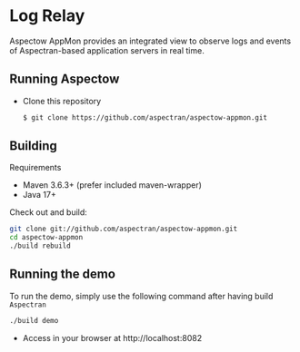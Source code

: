 Log Relay
=========

Aspectow AppMon provides an integrated view to observe logs and events of Aspectran-based application servers in real time.

## Running Aspectow

- Clone this repository

  ```sh
  $ git clone https://github.com/aspectran/aspectow-appmon.git
  ```

## Building

Requirements

* Maven 3.6.3+ (prefer included maven-wrapper)
* Java 17+

Check out and build:

```sh
git clone git://github.com/aspectran/aspectow-appmon.git
cd aspectow-appmon
./build rebuild
```

## Running the demo

To run the demo, simply use the following command after having build `Aspectran`

```sh
./build demo
```

- Access in your browser at http://localhost:8082
